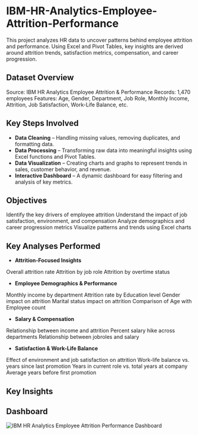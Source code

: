 # IBM-HR-Analytics-Employee-Attrition-Performance
This project analyzes HR data to uncover patterns behind employee attrition and performance. Using Excel and Pivot Tables, key insights are derived around attrition trends, satisfaction metrics, compensation, and career progression.

## Dataset Overview

Source: IBM HR Analytics Employee Attrition & Performance
Records: 1,470 employees
Features: Age, Gender, Department, Job Role, Monthly Income, Attrition, Job Satisfaction, Work-Life Balance, etc.

## Key Steps Involved

- **Data Cleaning** – Handling missing values, removing duplicates, and formatting data.
- **Data Processing** – Transforming raw data into meaningful insights using Excel functions and Pivot Tables.
- **Data Visualization** – Creating charts and graphs to represent trends in sales, customer behavior, and revenue.
- **Interactive Dashboard** – A dynamic dashboard for easy filtering and analysis of key metrics.

 ## Objectives

Identify the key drivers of employee attrition
Understand the impact of job satisfaction, environment, and compensation
Analyze demographics and career progression metrics
Visualize patterns and trends using Excel charts

## Key Analyses Performed

- **Attrition-Focused Insights**

Overall attrition rate
Attrition by job role
Attrition by overtime status

- **Employee Demographics & Performance**

Monthly income by department
Attrition rate by Education level
Gender impact on attrition
Marital status impact on attrition
Comparison of Age with Employee count

- **Salary & Compensation**

Relationship between income and attrition
Percent salary hike across departments
Relationship between jobroles and salary

- **Satisfaction & Work-Life Balance**

Effect of environment and job satisfaction on attrition
Work-life balance vs. years since last promotion
Years in current role vs. total years at company
Average years before first promotion

## Key Insights

## Dashboard

![IBM HR Analytics Employee Attrition   Performance Dashboard](https://github.com/user-attachments/assets/2b45c6ca-3a60-4502-b148-5a42c8207959)



